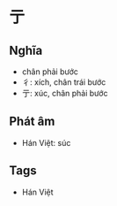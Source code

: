 # 亍

## Nghĩa
* chân phải bước
* 彳: xích, chân trái bước
* 亍: xúc, chân phải bước

## Phát âm
* Hán Việt: súc

## Tags
* Hán Việt

<script>window.HANZI_FIELD='亍';</script>
